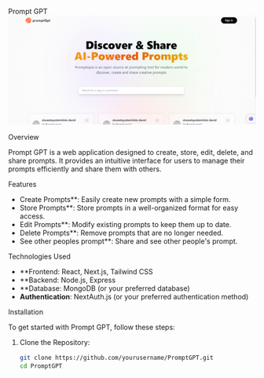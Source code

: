Prompt GPT
![Prompt GPT Screenshot](./public/assets/images/promptgpt.png)

 Overview

Prompt GPT is a web application designed to create, store, edit, delete, and share prompts. It provides an intuitive interface for users to manage their prompts efficiently and share them with others.

Features

- Create Prompts**: Easily create new prompts with a simple form.
- Store Prompts**: Store prompts in a well-organized format for easy access.
- Edit Prompts**: Modify existing prompts to keep them up to date.
- Delete Prompts**: Remove prompts that are no longer needed.
- See other peoples prompt**: Share and see other people's prompt.

 Technologies Used

- **Frontend: React, Next.js, Tailwind CSS
- **Backend: Node.js, Express
- **Database: MongoDB (or your preferred database)
- **Authentication**: NextAuth.js (or your preferred authentication method)

 Installation

To get started with Prompt GPT, follow these steps:

1. Clone the Repository:
   ```bash
   git clone https://github.com/yourusername/PromptGPT.git
   cd PromptGPT
